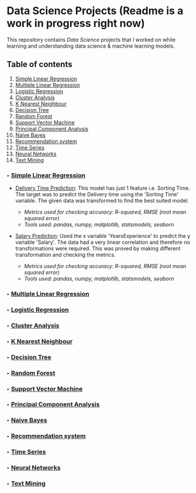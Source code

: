 # Data Science Projects (Readme is a work in progress right now)
This repository contains *Data Science* projects that I worked on while learning and understanding data science & machine learning models.

## Table of contents
1. [Simple Linear Regression](#slr)
2. [Multiple Linear Regression](#mlr)
3. [Logistic Regression](#lr)
4. [Cluster Analysis](#ca)
5. [K Nearest Neighbour](#knn)
6. [Decision Tree](#dt)
7. [Random Forest](#rf)
8. [Support Vector Machine](#svm)
9. [Principal Component Analysis](#rf)
10. [Naive Bayes](#nb)
11. [Recommendation system](#rs)
12. [Time Series](#ts)
13. [Neural Networks](#nn)
14. [Text Mining](#tm)




### ‣ [Simple Linear Regression](https://github.com/FloydFernandes/data-science-portfolio/tree/main/projects/Simple%20linear%20Regression) <a name="slr"></a>
  * [Delivery Time Prediction](https://github.com/FloydFernandes/data-science-portfolio/blob/main/projects/Simple%20linear%20Regression/Delivery%20Time%20SLR%20model.ipynb): This model has just 1 feature i.e. Sorting Time. The target was to predict the Delivery time using the 'Sorting Time' variable. The given data was transformed to find the best suited model. 

    * *Metrics used for checking accuracy: R-squared, RMSE (root mean squared error)*
    * *Tools used: pandas, numpy, matplotlib, statsmodels, seaborn*

  * [Salary Prediction](https://github.com/FloydFernandes/data-science-portfolio/blob/main/projects/Simple%20linear%20Regression/Salary%20SLR%20model.ipynb): Used the x variable 'YearsExperience' to predict the y variable 'Salary'. The data had a very linear correlation and therefore no transformations were required. This was proved by making different transformation and checking the metrics.

    * *Metrics used for checking accuracy: R-squared, RMSE (root mean squared error)*
    * *Tools used: pandas, numpy, matplotlib, statsmodels, seaborn*


### ‣ [Multiple Linear Regression](https://github.com/FloydFernandes/data-science-portfolio/tree/main/projects/Multiple%20linear%20regression) <a name="mlr"></a>
### ‣ [Logistic Regression](https://github.com/FloydFernandes/data-science-portfolio/tree/main/projects/Logistic%20Regression) <a name="lr"></a>
### ‣ [Cluster Analysis](https://github.com/FloydFernandes/data-science-portfolio/tree/main/projects/Clustering) <a name="ca"></a>
### ‣ [K Nearest Neighbour](https://github.com/FloydFernandes/data-science-portfolio/tree/main/projects/K%20Nearest%20neighbour) <a name="knn"></a>
### ‣ [Decision Tree](https://github.com/FloydFernandes/data-science-portfolio/tree/main/projects/Decision%20Tree) <a name="dt"></a>
### ‣ [Random Forest](https://github.com/FloydFernandes/data-science-portfolio/tree/main/projects/Random%20Forest) <a name="rf"></a>
### ‣ [Support Vector Machine](https://github.com/FloydFernandes/data-science-portfolio/tree/main/projects/Support%20Vector%20Machine) <a name="svm"></a>
### ‣ [Principal Component Analysis](https://github.com/FloydFernandes/data-science-portfolio/tree/main/projects/PCA) <a name="pca"></a>
### ‣ [Naive Bayes](https://github.com/FloydFernandes/data-science-portfolio/tree/main/projects/Naive%20Bayes) <a name="nb"></a>
### ‣ [Recommendation system](https://github.com/FloydFernandes/data-science-portfolio/tree/main/projects/Recommendation%20system) <a name="rs"></a>
### ‣ [Time Series](https://github.com/FloydFernandes/data-science-portfolio/tree/main/projects/Time%20Series) <a name="ts"></a>
### ‣ [Neural Networks](https://github.com/FloydFernandes/data-science-portfolio/tree/main/projects/Neural%20Networks) <a name="nn"></a>
### ‣ [Text Mining](https://github.com/FloydFernandes/data-science-portfolio/tree/main/projects/Text%20mining) <a name="tm"></a>
